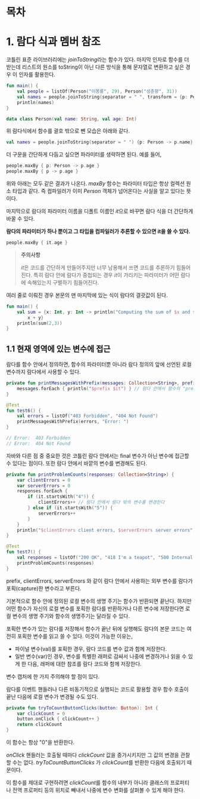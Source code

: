 # 

# 목차

# 1. 람다 식과 멤버 참조

코틀린 표준 라이브러리에는 *joinToString*라는 함수가 있다. 마지막 인자로 함수를 더 받는데 리스트의 원소를 toString이 아닌 다른 방식을 통해 문자열로 변환하고 싶은 경우 이 인자를 활용한다.

```kotlin
fun main() {
    val people = listOf(Person("이몽룡", 29), Person("성춘향", 31))
    val names = people.joinToString(separator = " ", transform = {p: Person -> p.name})
    println(names)  
}

data class Person(val name: String, val age: Int)
```

위 람다식에서 함수를 괄호 밖으로 뺀 모습은 아래와 같다.

```kotlin
val names = people.joinToString(separator = " ") {p: Person -> p.name}
```

더 구문을 간단하게 다듬고 싶으면 파라미터를 생략하면 된다. 예를 들어,

```kotlin
people.maxBy { p: Person -> p.age }
people.maxBy { p -> p.age }
```

위와 아래는 모두 같은 결과가 나온다. *maxBy* 함수는 파라미터 타입은 항상 컬렉션 원소 타입과 같다. 즉 컴파일러가 이미 *Person* 객체가 넘어온다는 사실을 알고 있다는 뜻이다.

마지막으로 람다의 파라미터 이름을 디폴트 이름인 *it*으로 바꾸면 람다 식을 더 간단하게 바꿀 수 있다.

**람다의 파라미터가 하나 뿐이고 그 타입을 컴파일러가 추론할 수 있으면 it을 쓸 수 있다.**

```kotlin
people.maxBy { it.age }
```

> **주의사항**
>
> *it*은 코드를 간단하게 만들어주지만 너무 남용해서 쓰면 코드를 추론하기 힘들어진다. 특히 람다 안에 람다가 중첩되는 경우 *it*이 가리키는 파라미터가 어떤 람다에 속해있는지 구별하기 힘들어진다.

여러 줄로 이뤄진 경우 본문의 맨 마지막에 있는 식이 람다의 결괏값이 된다.

```kotlin
fun main() {
	val sum = {x: Int, y: Int -> println("Computing the sum of $x and $y...") 
        x + y}
    println(sum(2,3))
}
```

## 1.1 현재 영역에 있는 변수에 접근

람다를 함수 안에서 정의하면, 함수의 파라미터뿐 아니라 람다 정의의 앞에 선언된 로컬 변수까지 람다에서 사용할 수 있다.

```kotlin
private fun printMessagesWithPrefix(messages: Collection<String>, prefix: String) {
    messages.forEach { println("$prefix $it") } // 람다 안에서 함수의 "prefix" 파라미터를 사용한다.
}

@Test
fun test6() {
    val errors = listOf("403 Forbidden", "404 Not Found")
    printMessagesWithPrefix(errors, "Error: ")
}

// Error:  403 Forbidden
// Error:  404 Not Found
```

자바와 다른 점 중 중요한 것은 코틀린 람다 안에서는 final 변수가 아닌 변수에 접근할 수 있다는 점이다. 또한 람다 안에서 바깥의 변수를 변경해도 된다.

```kotlin
private fun printProblemCounts(responses: Collection<String>) {
    var clientErrors = 0
    var serverErrors = 0
    responses.forEach {
        if (it.startsWith("4")) {
            clientErrors++ // 람다 안에서 람다 밖의 변수를 변경한다
        } else if (it.startsWith("5")) {
            serverErrors++
        }
    }
    println("$clientErrors client errors, $serverErrors server errors")
}

@Test
fun test7() {
    val responses = listOf("200 OK", "418 I'm a teapot", "500 Internal Server Error")
    printProblemCounts(responses)
}
```

prefix, clientErrors, serverErrors 와 같이 람다 안에서 사용하는 외부 변수를 람다가 포획(capture)한 변수라고 부른다.

기본적으로 함수 안에 정의된 로컬 변수의 생명 주기는 함수가 반환되면 끝난다. 하지만 어떤 함수가 자신의 로컬 변수를 포획한 람다를 반환하거나 다른 변수에 저장한다면 로컬 변수의 생명 주기와 함수의 생명주기는 달라질 수 있다.

포획한 변수가 있는 람다를 저장해서 함수가 끝난 뒤에 실행해도 람다의 본문 코드는 여전히 포획한 변수를 읽고 쓸 수 있다. 이것이 가능한 이유는,

- 파이널 변수(val)를 포획한 경우, 람다 코드를 변수 값과 함께 저장한다.
- 일반 변수(var)인 경우, 변수를 특별한 래퍼로 감싸서 나중에 변경하거나 읽을 수 있게 한 다음, 래퍼에 대한 참조를 람다 코드와 함께 저장한다.

변수 캡처에 한 가지 주의해야 할 점이 있다.

람다를 이벤트 핸들러나 다른 비동기적으로 실행되는 코드로 활용할 경우 함수 호출이 끝난 다음에 로컬 변수가 변경될 수도 있다.

```kotlin
private fun tryToCountButtonClicks(button: Button): Int {
    var clickCount = 0
    button.onClick { clickCount++ }
    return clickCount
}
```

이 함수는 항상 "0"을 반환한다.

*onClick* 핸들러는 호출될 때마다 *clickCount* 값을 증가시키지만 그 값의 변경을 관찰할 수는 없다. *tryToCountButtonClicks* 가 *clickCount*를 반환한 다음에 호출되기 때문이다.

이 함수를 제대로 구현하려면 *clickCount*를 함수의 내부가 아니라 클래스의 프로퍼티나 전역 프로퍼티 등의 위치로 빼내서 나중에 변수 변화를 살펴볼 수 있게 해야 한다.
